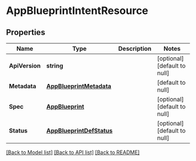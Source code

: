 # AppBlueprintIntentResource

## Properties
Name | Type | Description | Notes
------------ | ------------- | ------------- | -------------
**ApiVersion** | **string** |  | [optional] [default to null]
**Metadata** | [**AppBlueprintMetadata**](app_blueprint_metadata.md) |  | [default to null]
**Spec** | [**AppBlueprint**](app_blueprint.md) |  | [optional] [default to null]
**Status** | [**AppBlueprintDefStatus**](app_blueprint_def_status.md) |  | [optional] [default to null]

[[Back to Model list]](../README.md#documentation-for-models) [[Back to API list]](../README.md#documentation-for-api-endpoints) [[Back to README]](../README.md)
